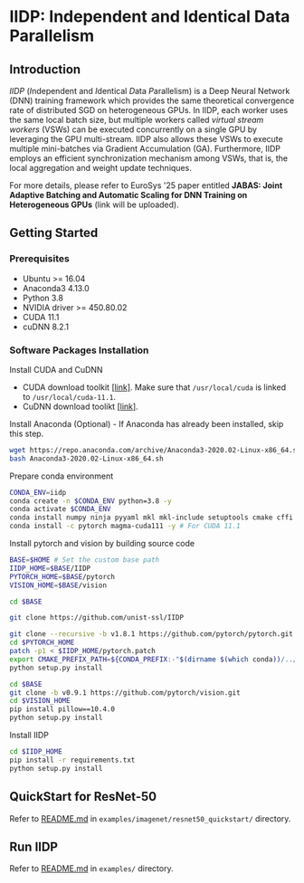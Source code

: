 # IIDP: Independent and Identical Data Parallelism
## Introduction
*IIDP* (*I*ndependent and *I*dentical *D*ata *P*arallelism) is a Deep Neural Network (DNN) training framework
which provides the same theoretical convergence rate of distributed SGD on heterogeneous GPUs.
In IIDP, each worker uses the same local batch size, but multiple workers called *virtual stream workers* (VSWs) can be executed concurrently on a single GPU by leveraging the GPU multi-stream.
IIDP also allows these VSWs to execute multiple mini-batches via Gradient Accumulation (GA).
Furthermore, IIDP employs an efficient synchronization mechanism among VSWs, that is, the local aggregation and weight update techniques.

For more details, please refer to EuroSys '25 paper entitled **JABAS: Joint Adaptive Batching and Automatic Scaling for DNN Training on Heterogeneous GPUs** (link will be uploaded).

## Getting Started
### Prerequisites
* Ubuntu >= 16.04
* Anaconda3 4.13.0
* Python 3.8
* NVIDIA driver >= 450.80.02
* CUDA 11.1
* cuDNN 8.2.1

### Software Packages Installation
Install CUDA and CuDNN
- CUDA download toolkit [[link]](https://developer.nvidia.com/cuda-toolkit-archive). Make sure that `/usr/local/cuda` is linked to `/usr/local/cuda-11.1`.
- CuDNN download toolikt [[link]](https://developer.nvidia.com/rdp/cudnn-archive).

Install Anaconda (Optional) - If Anaconda has already been installed, skip this step.
```bash
wget https://repo.anaconda.com/archive/Anaconda3-2020.02-Linux-x86_64.sh
bash Anaconda3-2020.02-Linux-x86_64.sh
```

Prepare conda environment
```bash
CONDA_ENV=iidp
conda create -n $CONDA_ENV python=3.8 -y
conda activate $CONDA_ENV
conda install numpy ninja pyyaml mkl mkl-include setuptools cmake cffi typing_extensions future six requests dataclasses -y
conda install -c pytorch magma-cuda111 -y # For CUDA 11.1
```
Install pytorch and vision by building source code
```bash
BASE=$HOME # Set the custom base path
IIDP_HOME=$BASE/IIDP
PYTORCH_HOME=$BASE/pytorch
VISION_HOME=$BASE/vision

cd $BASE

git clone https://github.com/unist-ssl/IIDP

git clone --recursive -b v1.8.1 https://github.com/pytorch/pytorch.git
cd $PYTORCH_HOME
patch -p1 < $IIDP_HOME/pytorch.patch
export CMAKE_PREFIX_PATH=${CONDA_PREFIX:-"$(dirname $(which conda))/../"}
python setup.py install

cd $BASE
git clone -b v0.9.1 https://github.com/pytorch/vision.git
cd $VISION_HOME
pip install pillow==10.4.0
python setup.py install
```
Install IIDP
```bash
cd $IIDP_HOME
pip install -r requirements.txt
python setup.py install
```

## QuickStart for ResNet-50
Refer to [README.md](examples/imagenet/resnet50_quickstart/) in ```examples/imagenet/resnet50_quickstart/``` directory.

## Run IIDP
Refer to [README.md](examples/) in ```examples/``` directory.
